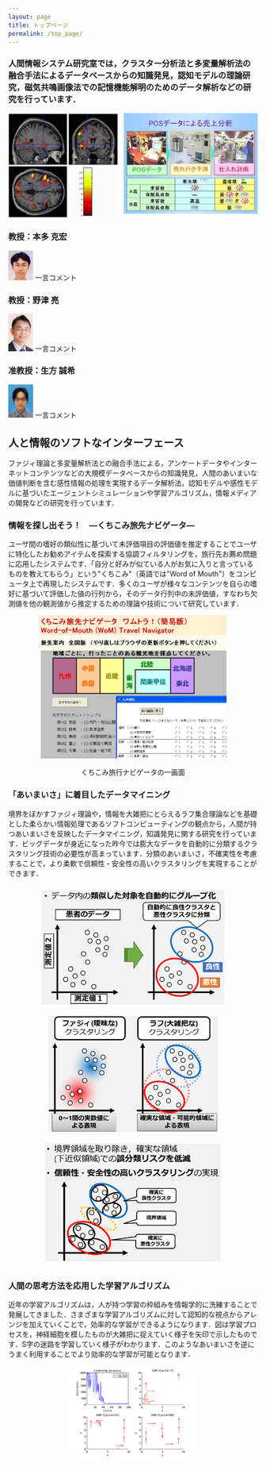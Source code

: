 ```yaml
---
layout: page
title: トップページ
permalink: /top_page/
---
```

### 人間情報システム研究室では，クラスター分析法と多変量解析法の融合手法によるデータベースからの知識発見，認知モデルの理論研究，磁気共鳴画像法での記憶機能解明のためのデータ解析などの研究を行っています．

<div style="text-align: center;">
    <img src="/public/img/toppage_1.jpeg" alt="図" />
</div>

### 教授：本多 克宏
<img src="/public/img/honda.jpg" alt="honda" style = "width: 10%; height: 10%;">
一言コメント

### 教授：野津 亮
<img src="/public/img/notsu.jpg" alt="notsu" style = "width: 10%; height: 10%;">
一言コメント

### 准教授：生方 誠希
<img src="/public/img/ubukata.jpg" alt="ubukata" style = "width: 10%; height: 10%;">
一言コメント

## 人と情報のソフトなインターフェース
ファジィ理論と多変量解析法との融合手法による，アンケートデータやインターネットコンテンツなどの大規模データベースからの知識発見，人間のあいまいな価値判断を含む感性情報の処理を実現するデータ解析法，認知モデルや感性モデルに基づいたエージェントシミュレーションや学習アルゴリズム，情報メディアの開発などの研究を行っています．

### 情報を探し出そう！　―くちこみ旅先ナビゲータ―
ユーザ間の嗜好の類似性に基づいて未評価項目の評価値を推定することでユーザに特化したお勧めアイテムを探索する協調フィルタリングを，旅行先お薦め問題に応用したシステムです．「自分と好みが似ている人がお気に入りと言っているものを教えてもらう」という"くちこみ"（英語では"Word of Mouth"）をコンピュータ上で再現したシステムです．多くのユーザが様々なコンテンツを自らの嗜好に基づいて評価した値の行列から，そのデータ行列中の未評価値，すなわち欠測値を他の観測値から推定するための理論や技術について研究しています．
<div style="text-align: center;">
    <img src="/public/img/WoM_Tra_Navi.png" alt="図" />
    <p>くちこみ旅行ナビゲータの一画面</p>
</div>

### 「あいまいさ」に着目したデータマイニング
境界をぼかすファジィ理論や，情報を大雑把にとらえるラフ集合理論などを基礎とした柔らかい情報処理であるソフトコンピューティングの観点から，人間が持つあいまいさを反映したデータマイニング，知識発見に関する研究を行っています．ビッグデータが身近になった昨今では膨大なデータを自動的に分類するクラスタリング技術の必要性が高まっています．分類のあいまいさ，不確実性を考慮することで，より柔軟で信頼性・安全性の高いクラスタリングを実現することができます．
<div style="text-align: center;">
    <div style="display: inline-block; margin: 10px;">
        <img src="/public/img/datamining1.png" alt="図1" />
    </div>
    <div style="display: inline-block; margin: 10px;">
        <img src="/public/img/datamining2.png" alt="図2" />
    </div>
    <div style="display: inline-block; margin: 10px;">
        <img src="/public/img/datamining3.png" alt="図3" />
    </div>
</div>


### 人間の思考方法を応用した学習アルゴリズム
近年の学習アルゴリズムは，人が持つ学習の枠組みを情報学的に洗練することで発展してきました．さまざまな学習アルゴリズムに対して認知的な視点からアレンジを加えていくことで，効率的な学習ができるようになります．図は学習プロセスを，神経細胞を模したものが大雑把に捉えていく様子を矢印で示したものです．S字の迷路を学習していく様子がわかります．このようなあいまいさを逆にうまく利用することでより効率的な学習が可能となります．
<div style="text-align: center;">
    <img src="/public/img/algorithm.bmp" alt="図" style = "width: 50%; height: auto;"/>
</div>